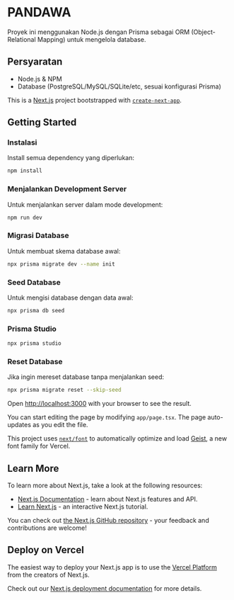 # PANDAWA
Proyek ini menggunakan Node.js dengan Prisma sebagai ORM (Object-Relational Mapping) untuk mengelola database.

## Persyaratan
- Node.js & NPM
- Database (PostgreSQL/MySQL/SQLite/etc, sesuai konfigurasi Prisma)

This is a [Next.js](https://nextjs.org) project bootstrapped with [`create-next-app`](https://nextjs.org/docs/app/api-reference/cli/create-next-app).

## Getting Started

### Instalasi
Install semua dependency yang diperlukan:

```bash
npm install
```

### Menjalankan Development Server
Untuk menjalankan server dalam mode development:

```bash
npm run dev
```

### Migrasi Database
Untuk membuat skema database awal:

```bash
npx prisma migrate dev --name init
```

### Seed Database
Untuk mengisi database dengan data awal:

```bash
npx prisma db seed
```

### Prisma Studio

```bash
npx prisma studio
```

### Reset Database
Jika ingin mereset database tanpa menjalankan seed:

```bash
npx prisma migrate reset --skip-seed
```

Open [http://localhost:3000](http://localhost:3000) with your browser to see the result.

You can start editing the page by modifying `app/page.tsx`. The page auto-updates as you edit the file.

This project uses [`next/font`](https://nextjs.org/docs/app/building-your-application/optimizing/fonts) to automatically optimize and load [Geist](https://vercel.com/font), a new font family for Vercel.

## Learn More

To learn more about Next.js, take a look at the following resources:

- [Next.js Documentation](https://nextjs.org/docs) - learn about Next.js features and API.
- [Learn Next.js](https://nextjs.org/learn) - an interactive Next.js tutorial.

You can check out [the Next.js GitHub repository](https://github.com/vercel/next.js) - your feedback and contributions are welcome!

## Deploy on Vercel

The easiest way to deploy your Next.js app is to use the [Vercel Platform](https://vercel.com/new?utm_medium=default-template&filter=next.js&utm_source=create-next-app&utm_campaign=create-next-app-readme) from the creators of Next.js.

Check out our [Next.js deployment documentation](https://nextjs.org/docs/app/building-your-application/deploying) for more details.
